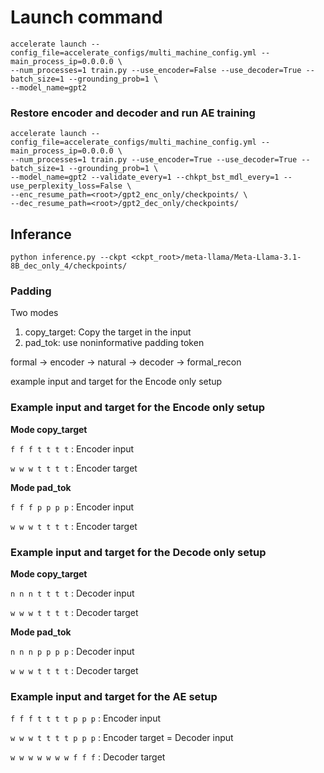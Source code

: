 # Launch command
```
accelerate launch --config_file=accelerate_configs/multi_machine_config.yml --main_process_ip=0.0.0.0 \
--num_processes=1 train.py --use_encoder=False --use_decoder=True --batch_size=1 --grounding_prob=1 \
--model_name=gpt2

```
### Restore encoder and decoder and run AE training
```
accelerate launch --config_file=accelerate_configs/multi_machine_config.yml --main_process_ip=0.0.0.0 \
--num_processes=1 train.py --use_encoder=True --use_decoder=True --batch_size=1 --grounding_prob=1 \
--model_name=gpt2 --validate_every=1 --chkpt_bst_mdl_every=1 --use_perplexity_loss=False \
--enc_resume_path=<root>/gpt2_enc_only/checkpoints/ \
--dec_resume_path=<root>/gpt2_dec_only/checkpoints/
```

## Inferance
```commandline
python inference.py --ckpt <ckpt_root>/meta-llama/Meta-Llama-3.1-8B_dec_only_4/checkpoints/
```
### Padding
Two modes 
1. copy_target: Copy the target in the input
2. pad_tok: use noninformative padding token

formal -> encoder -> natural -> decoder -> formal_recon

example input and target for the Encode only setup

### Example input and target for the Encode only setup

**Mode copy_target**

`f f f t t t t` : Encoder input

`w w w t t t t` : Encoder target

**Mode pad_tok**

`f f f p p p p` : Encoder input

`w w w t t t t` : Encoder target

### Example input and target for the Decode only setup

**Mode copy_target**

`n n n t t t t` : Decoder input

`w w w t t t t` : Decoder target

**Mode pad_tok**

`n n n p p p p` : Decoder input

`w w w t t t t` : Decoder target



### Example input and target for the AE setup

`f f f t t t t p p p` : Encoder input

`w w w t t t t p p p` : Encoder target = Decoder input

`w w w w w w w f f f` : Decoder target